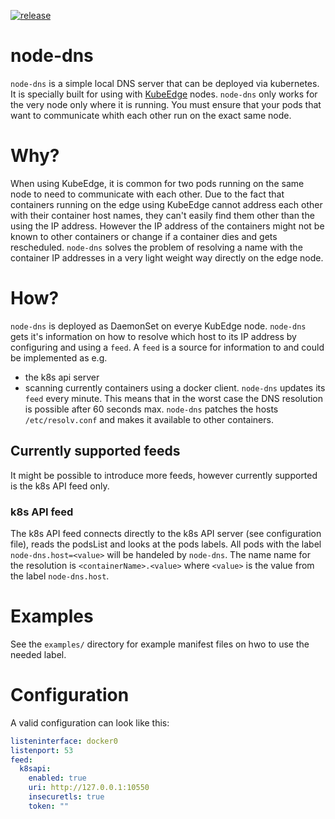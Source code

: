 [![release](https://github.com/edgefarm/node-dns/actions/workflows/release.yaml/badge.svg?branch=main)](https://github.com/edgefarm/node-dns/actions/workflows/release.yaml)

# node-dns

`node-dns` is a simple local DNS server that can be deployed via kubernetes. It is specially built for using with [KubeEdge](github.com/kubeedge/kubeedge) nodes.
`node-dns` only works for the very node only where it is running. You must ensure that your pods that want to communicate whith each other run on the exact same node.

# Why?

When using KubeEdge, it is common for two pods running on the same node to need to communicate with each other.
Due to the fact that containers running on the edge using KubeEdge cannot address each other with their container host names, they can't easily find them other than the using the IP address. However the IP address of the containers might not be known to other containers or change if a container dies and gets rescheduled. `node-dns` solves the problem of resolving a name with the container IP addresses in a very light weight way directly on the edge node.

# How?

`node-dns` is deployed as DaemonSet on everye KubEdge node. `node-dns` gets it's information on how to resolve which host to its IP address by configuring and using a `feed`.
A `feed` is a source for information to and could be implemented as e.g.
* the k8s api server
* scanning currently containers using a docker client.
`node-dns` updates its `feed` every minute. This means that in the worst case the DNS resolution is possible after 60 seconds max.
`node-dns` patches the hosts `/etc/resolv.conf` and makes it available to other containers.

## Currently supported feeds

It might be possible to introduce more feeds, however currently supported is the k8s API feed only.

### k8s API feed
The k8s API feed connects directly to the k8s API server (see configuration file), reads the podsList and looks at the pods labels. All pods with the label `node-dns.host=<value>` will be handeled by `node-dns`.
The name name for the resolution is `<containerName>.<value>` where `<value>` is the value from the label `node-dns.host`.

# Examples
See the `examples/` directory for example manifest files on hwo to use the needed label.

# Configuration

A valid configuration can look like this:
```yaml
listeninterface: docker0
listenport: 53
feed:
  k8sapi:
    enabled: true
    uri: http://127.0.0.1:10550
    insecuretls: true
    token: ""
```
